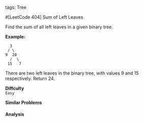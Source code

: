 tags: Tree

#[LeetCode 404] Sum of Left Leaves

Find the sum of all left leaves in a given binary tree.

**Example:**

      3
     / \
    9  20
      /  \
     15   7

There are two left leaves in the binary tree, with values 9 and 15 respectively. Return 24.


**Diffculty**  
`Easy`

**Similar Problems**  

#### Analysis




